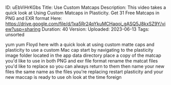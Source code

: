 ID: uEbViHrKGbs
Title: Use Custom Matcaps
Description: This video takes a quick look at Using Custom Matcaps in Plasticity. Get 31 Free Matcaps in PNG and EXR format Here: https://drive.google.com/file/d/1xa5Rr24pYkuMCHaqoj_gASQ5J8kxSZ9Y/view?usp=sharing
Duration: 40
Version: 
Uploaded: 2023-06-13
Tags: unsorted

yum yum Floyd here with a quick look at
using custom matte caps and plasticity
to use a custom Mac cap start by
navigating to the plasticity image
folder located in the app data directory
place a copy of the matcap you'd like to
use in both PNG and exr file format
rename the matcat files you'd like to
replace so you can always return to them
then name your new files the same name
as the files you're replacing restart
plasticity and your new maccap is ready
to use
oh look at the time
foreign
